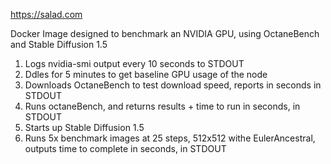 https://salad.com

Docker Image designed to benchmark an NVIDIA GPU, using OctaneBench and Stable Diffusion 1.5

1. Logs nvidia-smi output every 10 seconds to STDOUT
2. Ddles for 5 minutes to get baseline GPU usage of the node
3. Downloads OctaneBench to test download speed, reports in seconds in STDOUT
4. Runs octaneBench, and returns results + time to run in seconds, in STDOUT
5. Starts up Stable Diffusion 1.5
6. Runs 5x benchmark images at 25 steps, 512x512 withe EulerAncestral, outputs time to complete in seconds, in STDOUT
